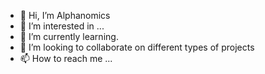- 👋 Hi, I’m Alphanomics
- 👀 I’m interested in ...
- 🌱 I’m currently learning.
- 💞️ I’m looking to collaborate on different types of projects
- 📫 How to reach me ...

<!---
yehonesew/yehonesew is a ✨ special ✨ repository because its `README.md` (this file) appears on your GitHub profile.
You can click the Preview link to take a look at your changes.
--->
